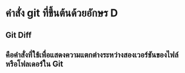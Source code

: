 # คำสั่ง git ที่ขึ้นต้นด้วยอักษร D
## Git Diff 
## คือคำสั่งที่ใช้เพื่อแสดงความแตกต่างระหว่างสองเวอร์ชันของไฟล์หรือโฟลเดอร์ใน Git
